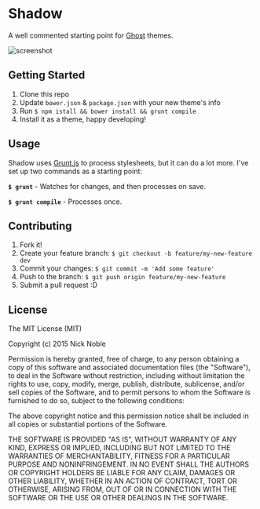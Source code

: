 # Shadow

A well commented starting point for [Ghost](http://ghost.org) themes.

![screenshot](https://cloud.githubusercontent.com/assets/4031679/6839172/09e18aae-d33b-11e4-9aa8-b95730344749.png)

## Getting Started

1. Clone this repo
1. Update `bower.json` & `package.json` with your new theme's info
1. Run `$ npm istall && bower install && grunt compile`
1. Install it as a theme, happy developing!

## Usage

Shadow uses [Grunt.js](http://gruntjs.com/) to process stylesheets, but it can do a lot more. I've set up two commands as a starting point:

**`$ grunt`** - Watches for changes, and then processes on save.

**`$ grunt compile`** - Processes once.

## Contributing

1. Fork it!
1. Create your feature branch: `$ git checkout -b feature/my-new-feature dev`
1. Commit your changes: `$ git commit -m 'Add some feature'`
1. Push to the branch: `$ git push origin feature/my-new-feature`
1. Submit a pull request :D

## License

The MIT License (MIT)

Copyright (c) 2015 Nick Noble

Permission is hereby granted, free of charge, to any person obtaining a copy
of this software and associated documentation files (the "Software"), to deal
in the Software without restriction, including without limitation the rights
to use, copy, modify, merge, publish, distribute, sublicense, and/or sell
copies of the Software, and to permit persons to whom the Software is
furnished to do so, subject to the following conditions:

The above copyright notice and this permission notice shall be included in all
copies or substantial portions of the Software.

THE SOFTWARE IS PROVIDED "AS IS", WITHOUT WARRANTY OF ANY KIND, EXPRESS OR
IMPLIED, INCLUDING BUT NOT LIMITED TO THE WARRANTIES OF MERCHANTABILITY,
FITNESS FOR A PARTICULAR PURPOSE AND NONINFRINGEMENT. IN NO EVENT SHALL THE
AUTHORS OR COPYRIGHT HOLDERS BE LIABLE FOR ANY CLAIM, DAMAGES OR OTHER
LIABILITY, WHETHER IN AN ACTION OF CONTRACT, TORT OR OTHERWISE, ARISING FROM,
OUT OF OR IN CONNECTION WITH THE SOFTWARE OR THE USE OR OTHER DEALINGS IN THE
SOFTWARE.
